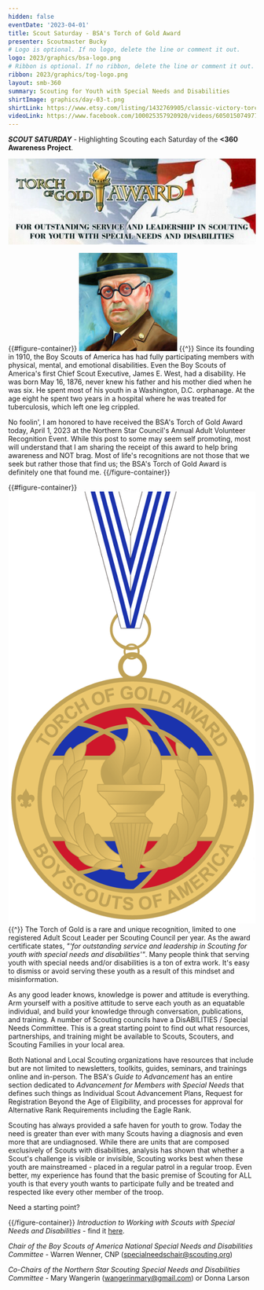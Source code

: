 ```yaml
---
hidden: false
eventDate: '2023-04-01'
title: Scout Saturday - BSA's Torch of Gold Award
presenter: Scoutmaster Bucky
# Logo is optional. If no logo, delete the line or comment it out.
logo: 2023/graphics/bsa-logo.png
# Ribbon is optional. If no ribbon, delete the line or comment it out.
ribbon: 2023/graphics/tog-logo.png
layout: smb-360
summary: Scouting for Youth with Special Needs and Disabilities
shirtImage: graphics/day-03-t.png
shirtLink: https://www.etsy.com/listing/1432769905/classic-victory-torch-unisex-softstyle-t?variation0=3314934107&variation1=3314934099
videoLink: https://www.facebook.com/100025357920920/videos/605015074977626
---
```


***SCOUT SATURDAY*** - Highlighting Scouting each Saturday of the **<span class="C(red)">&lt;3</span>60 Awareness Project**.

<div class="D(f) Jc(c) My(1.4em)">
<img src="graphics/tog-pic-01.jpg" class="Maw(100%)">
</div>

{{#figure-container}}
<img src="graphics/jewest.jpg" class="Maw(100%)">
{{^}}
Since its founding in 1910, the Boy Scouts of America has had fully participating members with physical, mental, and emotional disabilities. Even the Boy Scouts of America's first Chief Scout Executive, James E. West, had a disability. He was born May 16, 1876, never knew his father and his mother died when he was six. He spent most of his youth in a Washington, D.C. orphanage. At the age eight he spent two years in a hospital where he was treated for tuberculosis, which left one leg crippled.

No foolin', I am honored to have received the BSA's Torch of Gold Award today, April 1, 2023 at the Northern Star Council's Annual Adult Volunteer Recognition Event.  While this post to some may seem self promoting, most will understand that I am sharing the receipt of this award to help bring awareness and NOT brag. Most of life's recognitions are not those that we seek but rather those that find us; the BSA's Torch of Gold Award is definitely one that found me.
{{/figure-container}}

{{#figure-container}}
<img src="graphics/tog-award.png" class="Maw(100%)">
{{^}}
The Torch of Gold is a rare and unique recognition, limited to one registered Adult Scout Leader per Scouting Council per year.  As the award certificate states, *"'for outstanding service and leadership in Scouting for youth with special needs and disabilities'"*. Many people think that serving youth with special needs and/or disabilities is a ton of extra work. It's easy to dismiss or avoid serving these youth as a result of this mindset and misinformation.

As any good leader knows, knowledge is power and attitude is everything.  Arm yourself with a positive attitude to serve each youth as an equatable individual, and build your knowledge through conversation, publications, and training.  A number of Scouting councils have a DisABILITIES / Special Needs Committee.  This is a great starting point to find out what resources, partnerships, and training might be available to Scouts, Scouters, and Scouting Families in your local area.

Both National and Local Scouting organizations have resources that include but are not limited to newsletters, toolkits, guides, seminars, and trainings online and in-person. The BSA's *Guide to Advancement* has an entire section dedicated to *Advancement for Members with Special Needs* that defines such things as Individual Scout Advancement Plans, Request for Registration Beyond the Age of Eligibility, and processes for approval for Alternative Rank Requirements including the Eagle Rank.

Scouting has always provided a safe haven for youth to grow. Today the need is greater than ever with many Scouts having a diagnosis and even more that are undiagnosed. While there are units that are composed exclusively of Scouts with disabilities, analysis has shown that whether a Scout's challenge is visible or invisible, Scouting works best when these youth are mainstreamed - placed in a regular patrol in a regular troop. Even better, my experience has found that the basic premise of Scouting for ALL youth is that every youth wants to participate fully and be treated and respected like every other member of the troop.

Need a starting point?

{{/figure-container}}
*Introduction to Working with Scouts with Special Needs and Disabilities* - find it <a href="https://filestore.scouting.org/filestore/pdf/510-071.pdf">here</a>.

*Chair of the Boy Scouts of America National Special Needs and Disabilities Committee* - Warren Wenner, CNP (specialneedschair@scouting.org)

*Co-Chairs of the Northern Star Scouting Special Needs and Disabilities Committee* - Mary Wangerin (wangerinmary@gmail.com) or Donna Larson

